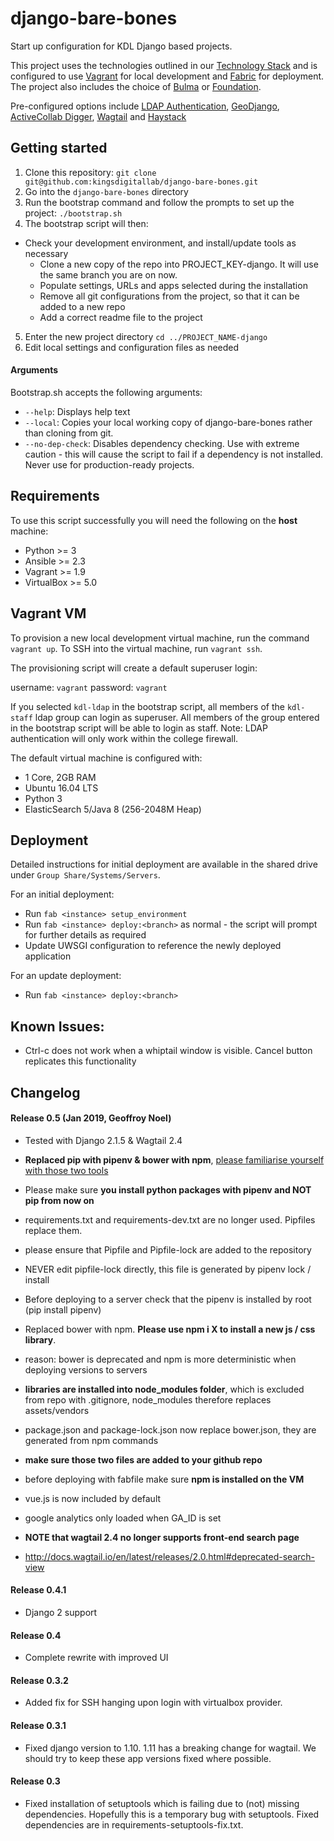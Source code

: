 # django-bare-bones
Start up configuration for KDL Django based projects.

This project uses the technologies outlined in our [Technology Stack](https://stackshare.io/kings-digital-lab/django) and is configured to use [Vagrant](https://www.vagrantup.com/) for local development and [Fabric](http://www.fabfile.org/) for deployment. The project also includes the choice of [Bulma](http://bulma.io) or [Foundation](http://foundation.zurb.com/).

Pre-configured options include [LDAP Authentication](https://github.com/kingsdigitallab/django-kdl-ldap), [GeoDjango](https://docs.djangoproject.com/en/1.11/ref/contrib/gis/), [ActiveCollab Digger](https://github.com/kingsdigitallab/django-activecollab-digger), [Wagtail](https://wagtail.io) and [Haystack](http://haystacksearch.org)

## Getting started
1. Clone this repository: `git clone git@github.com:kingsdigitallab/django-bare-bones.git`
2. Go into the `django-bare-bones` directory
3. Run the bootstrap command and follow the prompts to set up the project: `./bootstrap.sh`
4. The bootstrap script will then:
  * Check your development environment, and install/update tools as necessary
    * Clone a new copy of the repo into PROJECT_KEY-django. It will use the same branch you are on now.
    * Populate settings, URLs and apps selected during the installation
    * Remove all git configurations from the project, so that it can be added to a new repo
    * Add a correct readme file to the project
5. Enter the new project directory `cd ../PROJECT_NAME-django`
6. Edit local settings and configuration files as needed

#### Arguments
Bootstrap.sh accepts the following arguments:

* `--help`: Displays help text
* `--local`: Copies your local working copy of django-bare-bones rather than cloning from git.
* `--no-dep-check`: Disables dependency checking. Use with extreme caution - this will cause the script to fail if a dependency is not installed. Never use for production-ready projects.

## Requirements
To use this script successfully you will need the following on the **host** machine:

* Python >= 3
* Ansible >= 2.3
* Vagrant >= 1.9
* VirtualBox >= 5.0

## Vagrant VM
To provision a new local development virtual machine, run the command `vagrant up`. To SSH into the virtual machine, run `vagrant ssh`.

The provisioning script will create a default superuser login:

username: `vagrant`
password: `vagrant`

If you selected `kdl-ldap` in the bootstrap script, all members of the `kdl-staff` ldap group can login as superuser. All members of the group entered in the bootstrap script will be able to login as staff. Note: LDAP authentication will only work within the college firewall.

The default virtual machine is configured with:
* 1 Core, 2GB RAM
* Ubuntu 16.04 LTS
* Python 3
* ElasticSearch 5/Java 8 (256-2048M Heap)


## Deployment

Detailed instructions for initial deployment are available in the shared drive under `Group Share/Systems/Servers`.

For an initial deployment:
* Run `fab <instance> setup_environment`
* Run `fab <instance> deploy:<branch>` as normal - the script will prompt for further details as required
* Update UWSGI configuration to reference the newly deployed application

For an update deployment:
* Run `fab <instance> deploy:<branch>`

## Known Issues:

* Ctrl-c does not work when a whiptail window is visible. Cancel button replicates this functionality


## Changelog

#### Release 0.5 (Jan 2019, Geoffroy Noel)
* Tested with Django 2.1.5 & Wagtail 2.4
* __Replaced pip with pipenv & bower with npm__, [please familiarise yourself with those two tools](//github.com/kingsdigitallab/django-bare-bones/wiki)

* Please make sure __you install python packages with pipenv and NOT pip from now on__
* requirements.txt and requirements-dev.txt are no longer used. Pipfiles replace them.
* please ensure that Pipfile and Pipfile-lock are added to the repository
* NEVER edit pipfile-lock directly, this file is generated by pipenv lock / install
* Before deploying to a server check that the pipenv is installed by root (pip install pipenv)

* Replaced bower with npm. __Please use npm i X to install a new js / css library__.
* reason: bower is deprecated and npm is more deterministic when deploying versions to servers
* __libraries are installed into node_modules folder__, which is excluded from repo with .gitignore, node_modules therefore replaces assets/vendors
* package.json and package-lock.json now replace bower.json, they are generated from npm commands
* __make sure those two files are added to your github repo__
* before deploying with fabfile make sure __npm is installed on the VM__

* vue.js is now included by default
* google analytics only loaded when GA_ID is set
* __NOTE that wagtail 2.4 no longer supports front-end search page__
* http://docs.wagtail.io/en/latest/releases/2.0.html#deprecated-search-view

#### Release 0.4.1
* Django 2 support

#### Release 0.4
* Complete rewrite with improved UI

#### Release 0.3.2
* Added fix for SSH hanging upon login with virtualbox provider.

#### Release 0.3.1
* Fixed django version to 1.10. 1.11 has a breaking change for wagtail. We should try to keep these app
versions fixed where possible.

#### Release 0.3
* Fixed installation of setuptools which is failing due to (not) missing dependencies. Hopefully this is a temporary bug with setuptools. Fixed dependencies are in requirements-setuptools-fix.txt.
